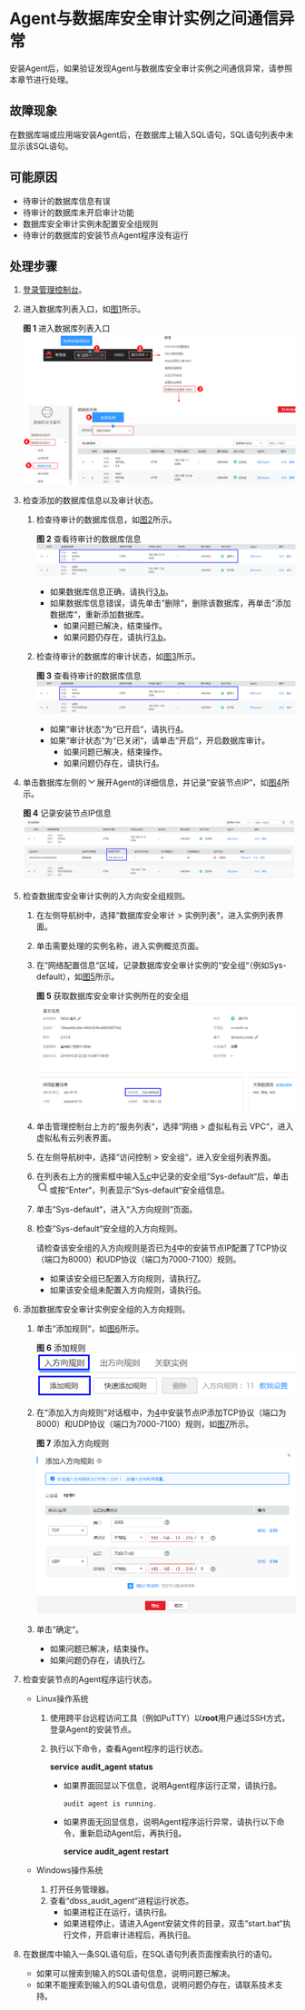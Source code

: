 # Agent与数据库安全审计实例之间通信异常<a name="ZH-CN_TOPIC_0170339096"></a>

安装Agent后，如果验证发现Agent与数据库安全审计实例之间通信异常，请参照本章节进行处理。

## 故障现象<a name="section4597163713358"></a>

在数据库端或应用端安装Agent后，在数据库上输入SQL语句，SQL语句列表中未显示该SQL语句。

## 可能原因<a name="section12392122314367"></a>

-   待审计的数据库信息有误
-   待审计的数据库未开启审计功能
-   数据库安全审计实例未配置安全组规则
-   待审计的数据库的安装节点Agent程序没有运行

## 处理步骤<a name="section20158847143620"></a>

1.  [登录管理控制台](https://console.huaweicloud.com/)。
2.  进入数据库列表入口，如[图1](#zh-cn_topic_0145057233_zh-cn_topic_0208809337_zh-cn_topic_0144723368_fig4155162273613)所示。

    **图 1**  进入数据库列表入口<a name="zh-cn_topic_0145057233_zh-cn_topic_0208809337_zh-cn_topic_0144723368_fig4155162273613"></a>  
    ![](figures/进入数据库列表入口.png "进入数据库列表入口")

3.  检查添加的数据库信息以及审计状态。
    1.  检查待审计的数据库信息，如[图2](#fig7508621183912)所示。

        **图 2**  查看待审计的数据库信息<a name="fig7508621183912"></a>  
        ![](figures/查看待审计的数据库信息.png "查看待审计的数据库信息")

        -   如果数据库信息正确，请执行[3.b](#li114631455710)。
        -   如果数据库信息错误，请先单击“删除“，删除该数据库，再单击“添加数据库“，重新添加数据库。
            -   如果问题已解决，结束操作。
            -   如果问题仍存在，请执行[3.b](#li114631455710)。

    2.  <a name="li114631455710"></a>检查待审计的数据库的审计状态，如[图3](#fig161662322010)所示。

        **图 3**  查看待审计的数据库信息<a name="fig161662322010"></a>  
        ![](figures/查看待审计的数据库信息.png "查看待审计的数据库信息")

        -   如果“审计状态“为“已开启“，请执行[4](#li7260329133014)。
        -   如果“审计状态“为“已关闭“，请单击“开启“，开启数据库审计。
            -   如果问题已解决，结束操作。
            -   如果问题仍存在，请执行[4](#li7260329133014)。


4.  <a name="li7260329133014"></a>单击数据库左侧的![](figures/下载详情-68.png)展开Agent的详细信息，并记录“安装节点IP“，如[图4](#fig1282851116336)所示。

    **图 4**  记录安装节点IP信息<a name="fig1282851116336"></a>  
    ![](figures/记录安装节点IP信息.png "记录安装节点IP信息")

5.  检查数据库安全审计实例的入方向安全组规则。
    1.  在左侧导航树中，选择“数据库安全审计  \>  实例列表“，进入实例列表界面。
    2.  单击需要处理的实例名称，进入实例概览页面。
    3.  <a name="li1961010544220"></a>在“网络配置信息“区域，记录数据库安全审计实例的“安全组“（例如Sys-default），如[图5](#fig173356549518)所示。

        **图 5**  获取数据库安全审计实例所在的安全组<a name="fig173356549518"></a>  
        ![](figures/获取数据库安全审计实例所在的安全组.png "获取数据库安全审计实例所在的安全组")

    4.  单击管理控制台上方的“服务列表“，选择“网络  \>  虚拟私有云 VPC“，进入虚拟私有云列表界面。
    5.  在左侧导航树中，选择“访问控制  \>  安全组“，进入安全组列表界面。
    6.  在列表右上方的搜索框中输入[5.c](#li1961010544220)中记录的安全组“Sys-default“后，单击![](figures/搜索-69.png)或按“Enter“，列表显示“Sys-default“安全组信息。
    7.  单击“Sys-default“，进入“入方向规则“页面。
    8.  检查“Sys-default“安全组的入方向规则。

        请检查该安全组的入方向规则是否已为[4](#li7260329133014)中的安装节点IP配置了TCP协议（端口为8000）和UDP协议（端口为7000-7100）规则。

        -   如果该安全组已配置入方向规则，请执行[7](#li1880461312916)。
        -   如果该安全组未配置入方向规则，请执行[6](#li13589148131415)。

6.  <a name="li13589148131415"></a>添加数据库安全审计实例安全组的入方向规则。
    1.  单击“添加规则“，如[图6](#fig1300102219912)所示。

        **图 6**  添加规则<a name="fig1300102219912"></a>  
        ![](figures/添加规则.png "添加规则")

    2.  在“添加入方向规则“对话框中，为[4](#li7260329133014)中安装节点IP添加TCP协议（端口为8000）和UDP协议（端口为7000-7100）规则，如[图7](#fig1130116226910)所示。

        **图 7**  添加入方向规则<a name="fig1130116226910"></a>  
        ![](figures/添加入方向规则-70.png "添加入方向规则-70")

    3.  单击“确定“。
        -   如果问题已解决，结束操作。
        -   如果问题仍存在，请执行[7](#li1880461312916)。

7.  <a name="li1880461312916"></a>检查安装节点的Agent程序运行状态。
    -   Linux操作系统
        1.  使用跨平台远程访问工具（例如PuTTY）以**root**用户通过SSH方式，登录Agent的安装节点。
        2.  执行以下命令，查看Agent程序的运行状态。

            **service** **audit\_agent status**

            -   如果界面回显以下信息，说明Agent程序运行正常，请执行[8](#li2733444154714)。

                ```
                audit agent is running.
                ```

            -   如果界面无回显信息，说明Agent程序运行异常，请执行以下命令，重新启动Agent后，再执行[8](#li2733444154714)。

                **service** **audit\_agent** **restart**



    -   Windows操作系统
        1.  打开任务管理器。
        2.  查看“dbss\_audit\_agent“进程运行状态。
            -   如果进程正在运行，请执行[8](#li2733444154714)。
            -   如果进程停止，请进入Agent安装文件的目录，双击“start.bat“执行文件，开启审计进程后，再执行[8](#li2733444154714)。


8.  <a name="li2733444154714"></a>在数据库中输入一条SQL语句后，在SQL语句列表页面搜索执行的语句。
    -   如果可以搜索到输入的SQL语句信息，说明问题已解决。
    -   如果不能搜索到输入的SQL语句信息，说明问题仍存在，请联系技术支持。


